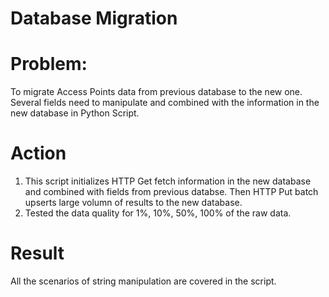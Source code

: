 # Database Migration 
# Problem: 
To migrate Access Points data from previous database to the new one. Several fields need to manipulate and combined with the information in the new database in Python Script. 
# Action
1. This script initializes HTTP Get fetch information in the new database and combined with fields from previous databse. Then HTTP Put batch upserts large volumn of results to the new database.
2. Tested the data quality for 1%, 10%, 50%, 100% of the raw data.
# Result
All the scenarios of string manipulation are covered in the script.

